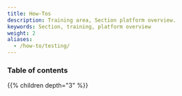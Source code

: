 ```yaml
---
title: How-Tos
description: Training area, Section platform overview.
keywords: Section, training, platform overview
weight: 2
aliases:
  - /how-to/testing/
---
```


### Table of contents

{{% children depth="3" %}}